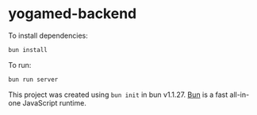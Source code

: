 # yogamed-backend

To install dependencies:

```bash
bun install
```

To run:

```bash
bun run server
```

This project was created using `bun init` in bun v1.1.27. [Bun](https://bun.sh) is a fast all-in-one JavaScript runtime.
